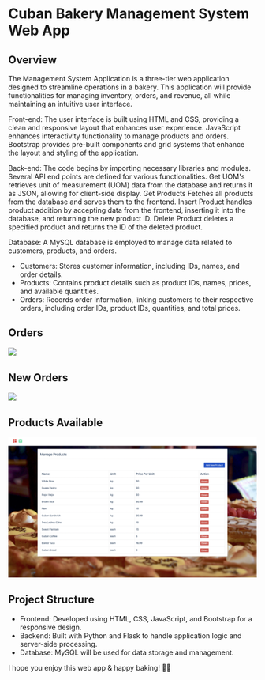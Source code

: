# Cuban Bakery Management System Web App

## Overview

The Management System Application is a three-tier web application designed to streamline operations in a bakery. This application will provide functionalities for managing inventory, orders, and revenue, all while maintaining an intuitive user interface.


Front-end: The user interface is built using HTML and CSS, providing a clean and responsive layout that enhances user experience. JavaScript enhances interactivity functionality to manage products and orders. Bootstrap provides pre-built components and grid systems that enhance the layout and styling of the application.


Back-end: The code begins by importing necessary libraries and modules. Several API end points are defined for various functionalities. Get UOM's retrieves unit of measurement (UOM) data from the database and returns it as JSON, allowing for client-side display. Get Products Fetches all products from the database and serves them to the frontend. Insert Product handles product addition by accepting data from the frontend, inserting it into the database, and returning the new product ID. Delete Product deletes a specified product and returns the ID of the deleted product.


Database: A MySQL database is employed to manage data related to customers, products, and orders. 
- Customers: Stores customer information, including IDs, names, and order details.
- Products: Contains product details such as product IDs, names, prices, and available quantities.
- Orders: Records order information, linking customers to their respective orders, including order IDs, product IDs, quantities, and total prices.


## Orders
![](orders.PNG)

## New Orders
![](neworder.PNG)

## Products Available
![](products.PNG)


## Project Structure

- Frontend: Developed using HTML, CSS, JavaScript, and Bootstrap for a responsive design.
- Backend: Built with Python and Flask to handle application logic and server-side processing.
- Database: MySQL will be used for data storage and management.


I hope you enjoy this web app & happy baking! 🍞🥐
